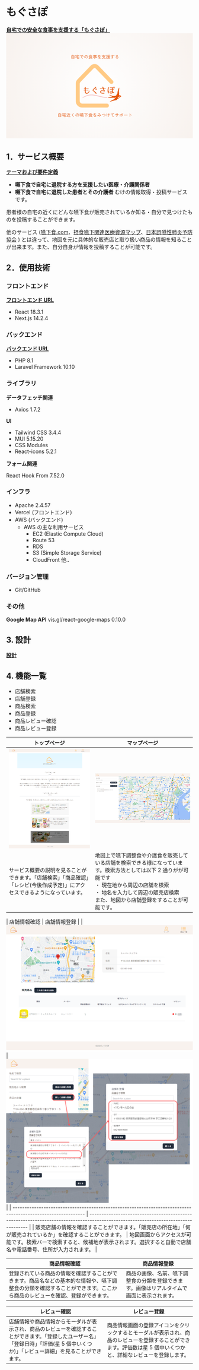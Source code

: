 # もぐさぽ

**[自宅での安全な食事を支援する「もぐさぽ」](https://osyokuzi.com)**
![メインビジュアル](documents/image/main.png)

## 1．サービス概要

**[テーマおよび要件定義](documents/RequirementDefinition.md)**

- **嚥下食で自宅に退院する方を支援したい医療・介護関係者**
- **嚥下食で自宅に退院した患者とその介護者**
  むけの情報取得・投稿サービス です。

患者様の自宅の近くにどんな嚥下食が販売されているか知る・自分で見つけたものを投稿することができます。

他のサービス ([嚥下食.com](https://www.engesyoku.com/)、[摂食嚥下関連医療資源マップ](https://www.swallowing.link/restaurants)、[日本誤嚥性肺炎予防協会](https://j-appa.or.jp/) )
とは違って、地図を元に具体的な販売店と取り扱い商品の情報を知ることが出来ます。また、自分自身が情報を投稿することが可能です。

## 2．使用技術

### フロントエンド

**[フロントエンド URL](https://github.com/shihoin2/Front-OriginalProduct)**

- React 18.3.1
- Next.js 14.2.4

### バックエンド

**[バックエンド URL](https://github.com/shihoin2/Back-OriginalProduct)**

- PHP 8.1
- Laravel Framework 10.10

### ライブラリ

**データフェッチ関連**

- Axios 1.7.2

**UI**

- Tailwind CSS 3.4.4
- MUI 5.15.20
- CSS Modules
- React-icons 5.2.1

**フォーム関連**

React Hook From 7.52.0

### インフラ

- Apache 2.4.57
- Vercel (フロントエンド)
- AWS (バックエンド)
  - AWS の主な利用サービス
    - EC2 (Elastic Compute Cloud)
    - Route 53
    - RDS
    - S3 (Simple Storage Service)
    - CloudFront 他..

### バージョン管理

- Git/GitHub

### その他

**Google Map API**
vis.gl/react-google-maps 0.10.0

## 3. 設計

**[設計](documents/design.md)**

## 4. 機能一覧

- 店舗検索
- 店舗登録
- 商品検索
- 商品登録
- 商品レビュー確認
- 商品レビュー登録

| トップページ                                                                                                                 | マップページ                                                                                                                                                                                                                             |
| ---------------------------------------------------------------------------------------------------------------------------- | ---------------------------------------------------------------------------------------------------------------------------------------------------------------------------------------------------------------------------------------- |
| ![トップページ](documents/image/README_image/トップページ.png)                                                               | ![マップページ](documents/image/README_image/マップページ.png)                                                                                                                                                                           |
| サービス概要の説明を見ることができます。「店舗検索」「商品確認」「レシピ(今後作成予定)」にアクセスできるようになっています。 | 地図上で嚥下調整食や介護食を販売している店舗を検索できる様になっています。検索方法としては以下 2 通りがが可能です<br>・ 現在地から周辺の店舗を検索<br>・ 地名を入力して周辺の販売店検索<br> また、地図から店舗登録をすることが可能です。 |

| 店舗情報確認 | 店舗情報登録 |
| ![店舗ページ](documents/image/README_image/店舗ページ.png) | ![店舗登録ページ](documents/image/README_image/店舗登録画面.png) |
| ------------------------------------------------------------------------------------------------------------ | ---------------------------------------------------------------------------------------------------------------------------------- |
| 販売店舗の情報を確認することができます。「販売店の所在地」「何が販売されているか」を確認することができます。 | 地図画面からアクセスが可能です。検索バーで検索すると、候補地が表示されます。選択すると自動で店舗名や電話番号、住所が入力されます。 |

| 商品情報確認                                                                                                                                                           | 商品情報登録                                                                               |
| ---------------------------------------------------------------------------------------------------------------------------------------------------------------------- | ------------------------------------------------------------------------------------------ |
| 登録されている商品の情報を確認することができます。商品名などの基本的な情報や、嚥下調整食の分類を確認することができます。ここから商品のレビューを確認、登録ができます。 | 商品の画像、名前、嚥下調整食の分類を登録できます。画像はリアルタイムで画面に表示されます。 |

| レビュー確認                                                                                                                                                                          | レビュー登録                                                                                                                                                    |
| ------------------------------------------------------------------------------------------------------------------------------------------------------------------------------------- | --------------------------------------------------------------------------------------------------------------------------------------------------------------- |
| 店舗情報や商品情報からモーダルが表示され、商品のレビューを確認することができます。「登録したユーザー名」「登録日時」「評価(星 5 個中いくつか)」「レビュー詳細」を見ることができます。 | 商品情報画面の登録アイコンをクリックするとモーダルが表示され、商品のレビューを登録することができます。評価数は星 5 個中いくつかと、詳細なレビューを登録します。 |
